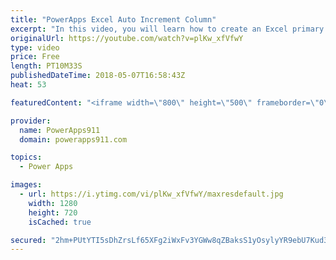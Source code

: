 ```yaml
---
title: "PowerApps Excel Auto Increment Column"
excerpt: "In this video, you will learn how to create an Excel primary key with PowerApps. Lots of data sources like SQL and SharePoint handle this for you but if your data source does not then this is the video for you. You will use the Last function and some form customizations to accomplish the goal.  Getting"
originalUrl: https://youtube.com/watch?v=plKw_xfVfwY
type: video
price: Free
length: PT10M33S
publishedDateTime: 2018-05-07T16:58:43Z
heat: 53

featuredContent: "<iframe width=\"800\" height=\"500\" frameborder=\"0\" src=\"https://www.youtube.com/embed/plKw_xfVfwY\" allow=\"accelerometer; autoplay; encrypted-media; gyroscope; picture-in-picture\" allowfullscreen></iframe>"

provider:
  name: PowerApps911
  domain: powerapps911.com

topics:
  - Power Apps

images:
  - url: https://i.ytimg.com/vi/plKw_xfVfwY/maxresdefault.jpg
    width: 1280
    height: 720
    isCached: true

secured: "2hm+PUtYTI5sDhZrsLf65XFg2iWxFv3YGWw8qZBaksS1yOsylyYR9ebU7Kud3GPVaOdNErQbsL9KyFQ4jdTh0BYW8JxuH55FV6+IWlO1+6N5O43cPIjtbj2JRbo2tYvIFqeW3L01/N4oQPIlaURow0Yl/EuOAFjgV96+FyddqMATxkHUQxbc74q4Q0/XOybER20l5ZmOv0Nm5R1SUE28/ojbiKKqQJbz9z6ffTjRdeiCACYY7UZMKoHfiAkdlFPNTekFeZlc/Rf9uB4qHX2XEVj+OkyNtyoytBy5S/Pv9KohklEPw7XF1z59ZbZkIFXwv8OVSrfoXhZmDQCg0tdaH8j0rARs2HPI5KlVNIepeRfXWmro2bnYAAqAvuJJtDrqi5YdRUGxO5Oq8ToREyUeqw==;GOyliN5y9ZnNHTuNoJ08Dw=="
---
```


